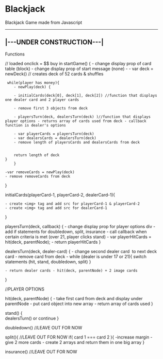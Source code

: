 Blackjack
=========

Blackjack Game made from Javascript

 ------------------------
|---UNDER CONSTRUCTION---|
 ------------------------

Functions

// loaded onclick = $$ buy in
startGame() {
     - change display prop of card table (block)
     - change display prop of start message (none)
     - 
     - var deck = newDeck() // creates deck of 52 cards & shuffles
     
     while(player has money){
        - newPlay(deck) {
        
        - initialCards(deck[0], deck[1], deck[2]) //function that displays one dealer card and 2 player cards 
    
        - remove first 3 objects from deck 
     
        - playersTurn(deck, dealersTurn(deck) )//function that displays player options - returns array of cards used from deck - callback function is dealer's options
     
        - var playerCards = playersTurn(deck) 
        - var dealersCards = dealersTurn(deck) 
        - remove length of playersCards and dealersCards from deck  
    
    
        return length of deck
    }    
        }
 
    -var removeCards = newPlay(deck)
    - remove removeCards from deck 
    
}

initialCards(playerCard-1, playerCard-2, dealerCard-1){
    
    - create <img> tag and add src for playerCard-1 & playerCard-2
    - create <img> tag and add src for dealerCard-1
}

playersTurn(deck, callback) {
    - change display prop for player options div 
    - add if statements for doubledown, split, insurance
    - call callback when certain criteria is met (over 21, player clicks stand)
    - var playerHitCards = hit(deck, parentNode);
    - return playerHitCards
}

dealersTurn(deck, dealer-card) {
    - change second dealer card <img> to next deck card
    - remove card from deck
    - while (dealer is under 17 or 21){
        switch statements (hit, stand, doubledown, split)
    }
    
    - return dealer cards - hit(deck, parentNode) + 2 image cards 
}

    
//PLAYER OPTIONS

hit(deck, parentNode) {
    - take first card from deck and display under parentNode 
    - put card object into new array 
    - return array of cards used
}

stand() {  
    dealersTurn() or continue
}

doubledown() //LEAVE OUT FOR NOW

split(){ //LEAVE OUT FOR NOW
    if( card 1 === card 2 ){
        -increase margin
        - give 2 more cards
        - create 2 arrays and return them in one big array
}

insurance() //LEAVE OUT FOR NOW